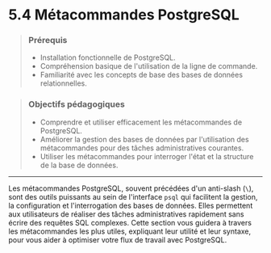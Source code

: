 # 5.4 Métacommandes PostgreSQL
<blockquote>
<h3>Prérequis</h3>
<ul>
    <li>Installation fonctionnelle de PostgreSQL.</li>
    <li>Compréhension basique de l'utilisation de la ligne de commande.</li>
    <li>Familiarité avec les concepts de base des bases de données relationnelles.</li>
</ul>
</blockquote>
<blockquote>
    <h3>Objectifs pédagogiques</h3>
<ul>
    <li>Comprendre et utiliser efficacement les métacommandes de PostgreSQL.</li>
    <li>Améliorer la gestion des bases de données par l'utilisation des métacommandes pour des tâches administratives courantes.</li>
    <li>Utiliser les métacommandes pour interroger l'état et la structure de la base de données.</li>
</ul>
</blockquote>

---

Les métacommandes PostgreSQL, souvent précédées d'un anti-slash (`\`), sont des outils puissants au sein de l'interface `psql` qui facilitent la gestion, la configuration et l'interrogation des bases de données. Elles permettent aux utilisateurs de réaliser des tâches administratives rapidement sans écrire des requêtes SQL complexes. Cette section vous guidera à travers les métacommandes les plus utiles, expliquant leur utilité et leur syntaxe, pour vous aider à optimiser votre flux de travail avec PostgreSQL.
